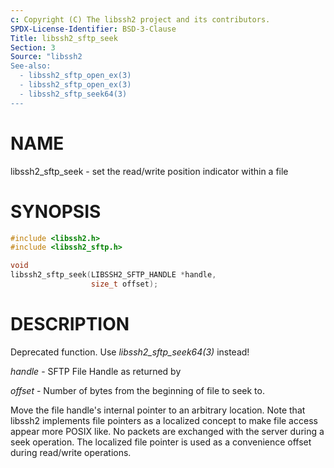 ```yaml
---
c: Copyright (C) The libssh2 project and its contributors.
SPDX-License-Identifier: BSD-3-Clause
Title: libssh2_sftp_seek
Section: 3
Source: "libssh2
See-also:
  - libssh2_sftp_open_ex(3)
  - libssh2_sftp_open_ex(3)
  - libssh2_sftp_seek64(3)
---
```


# NAME

libssh2_sftp_seek - set the read/write position indicator within a file

# SYNOPSIS

~~~c
#include <libssh2.h>
#include <libssh2_sftp.h>

void
libssh2_sftp_seek(LIBSSH2_SFTP_HANDLE *handle,
                  size_t offset);
~~~

# DESCRIPTION

Deprecated function. Use *libssh2_sftp_seek64(3)* instead!

*handle* - SFTP File Handle as returned by

*offset* - Number of bytes from the beginning of file to seek to.

Move the file handle's internal pointer to an arbitrary location.
Note that libssh2 implements file pointers as a localized concept to make
file access appear more POSIX like. No packets are exchanged with the server
during a seek operation. The localized file pointer is used as a convenience
offset during read/write operations.
